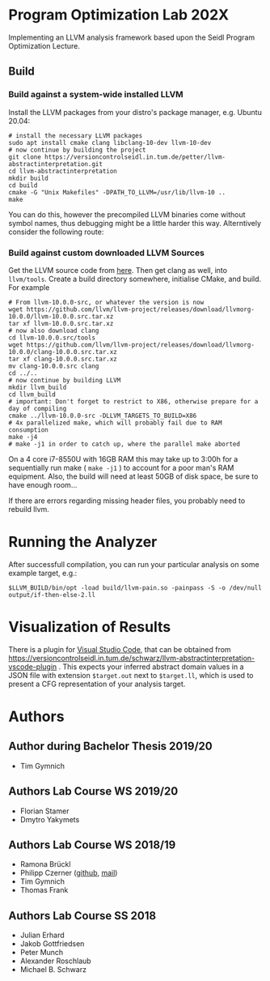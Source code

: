 # Program Optimization Lab 202X

Implementing an LLVM analysis framework based upon the Seidl Program Optimization Lecture.

## Build

### Build against a system-wide installed LLVM
Install the LLVM packages from your distro's package manager, e.g. Ubuntu 20.04:

    # install the necessary LLVM packages
    sudo apt install cmake clang libclang-10-dev llvm-10-dev
    # now continue by building the project
    git clone https://versioncontrolseidl.in.tum.de/petter/llvm-abstractinterpretation.git
    cd llvm-abstractinterpretation
    mkdir build
    cd build
    cmake -G "Unix Makefiles" -DPATH_TO_LLVM=/usr/lib/llvm-10 ..
    make

You can do this, however the precompiled LLVM binaries come without symbol names, thus debugging
might be a little harder this way. Alterntively consider the following route:

### Build against custom downloaded LLVM Sources
Get the LLVM source code from [here](https://releases.llvm.org/download.html). Then get clang as well, into `llvm/tools`. Create a build directory somewhere, initialise CMake, and build. For example

    # From llvm-10.0.0-src, or whatever the version is now
    wget https://github.com/llvm/llvm-project/releases/download/llvmorg-10.0.0/llvm-10.0.0.src.tar.xz
    tar xf llvm-10.0.0.src.tar.xz
    # now also download clang
    cd llvm-10.0.0.src/tools
    wget https://github.com/llvm/llvm-project/releases/download/llvmorg-10.0.0/clang-10.0.0.src.tar.xz
    tar xf clang-10.0.0.src.tar.xz
    mv clang-10.0.0.src clang
    cd ../..
    # now continue by building LLVM
    mkdir llvm_build
    cd llvm_build
    # important: Don't forget to restrict to X86, otherwise prepare for a day of compiling
    cmake ../llvm-10.0.0-src -DLLVM_TARGETS_TO_BUILD=X86
    # 4x parallelized make, which will probably fail due to RAM consumption
    make -j4
    # make -j1 in order to catch up, where the parallel make aborted

On a 4 core i7-8550U with 16GB RAM this may take up to 3:00h for a sequentially run make ( `make -j1` ) to account for a poor man's RAM equipment. Also, the build will need at least 50GB of disk space, be sure to have enough room...


If there are errors regarding missing header files, you probably need to rebuild llvm.

# Running the Analyzer

After successfull compilation, you can run your particular analysis on some example target, e.g.:

    $LLVM_BUILD/bin/opt -load build/llvm-pain.so -painpass -S -o /dev/null output/if-then-else-2.ll

# Visualization of Results

There is a plugin for [Visual Studio Code](https://code.visualstudio.com/), that can be obtained from https://versioncontrolseidl.in.tum.de/schwarz/llvm-abstractinterpretation-vscode-plugin . This expects your inferred abstract domain values in a JSON file with extension `$target.out` next to `$target.ll`, which is used to present a CFG representation of your analysis target.

# Authors

## Author during Bachelor Thesis 2019/20

* Tim Gymnich

## Authors Lab Course WS 2019/20

* Florian Stamer
* Dmytro Yakymets

## Authors Lab Course WS 2018/19

* Ramona Brückl
* Philipp Czerner ([github](https://github.com/suyjuris/), [mail](mailto:philipp.czerner@nicze.de))
* Tim Gymnich
* Thomas Frank

## Authors Lab Course SS 2018
* Julian Erhard
* Jakob Gottfriedsen
* Peter Munch
* Alexander Roschlaub
* Michael B. Schwarz
